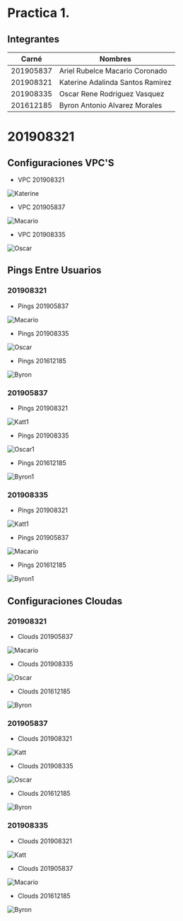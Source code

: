 # Practica 1.

## Integrantes

| Carné | Nombres |
| ------------- | ------------- |
| 201905837  | Ariel Rubelce Macario Coronado  |
| 201908321  | Katerine Adalinda Santos Ramirez  |
| 201908335  | Oscar Rene Rodriguez Vasquez   |
| 201612185  | Byron Antonio Alvarez Morales   |


# 201908321

## Configuraciones VPC'S

- VPC 201908321

![Katerine](https://github.com/Macario12/REDES1_S1_2022_Grupo5/blob/main/Practica1/Kat%20Practica1/Configuracion%20de%20la%20vpc.PNG)

- VPC 201905837

![Macario](../Practica1/201905837/vpc.PNG)

- VPC 201908335

![Oscar](../Practica1/201908335/Configuracion%20VPC.PNG)


## Pings Entre Usuarios

### 201908321

- Pings 201905837

![Macario](https://github.com/Macario12/REDES1_S1_2022_Grupo5/blob/main/Practica1/Kat%20Practica1/Macario.PNG)

- Pings 201908335

![Oscar](https://github.com/Macario12/REDES1_S1_2022_Grupo5/blob/main/Practica1/Kat%20Practica1/Coca.PNG)

- Pings 201612185

![Byron](https://github.com/Macario12/REDES1_S1_2022_Grupo5/blob/main/Practica1/Kat%20Practica1/Byron.PNG)

### 201905837

- Pings 201908321

![Katt1](../Practica1/201905837/ping192.168.15.30.PNG)

- Pings 201908335

![Oscar1](../Practica1/201905837/pinv2192.168.15.20.PNG)

- Pings 201612185

![Byron1](../Practica1/201905837/ping192.168.15.40.PNG)

### 201908335

- Pings 201908321

![Katt1](../Practica1/201908335/Kati%20Cloud.PNG)

- Pings 201905837

![Macario](../Practica1/201908335/PingMacario.PNG)

- Pings 201612185

![Byron1](../Practica1/201908335/PingByron.PNG)

## Configuraciones Cloudas

### 201908321

- Clouds 201905837

![Macario](https://github.com/Macario12/REDES1_S1_2022_Grupo5/blob/main/Practica1/Kat%20Practica1/Nube%20Macario.PNG)

- Clouds 201908335

![Oscar](https://github.com/Macario12/REDES1_S1_2022_Grupo5/blob/main/Practica1/Kat%20Practica1/Nube%20Oscar.PNG)

- Clouds 201612185
 
![Byron](https://github.com/Macario12/REDES1_S1_2022_Grupo5/blob/main/Practica1/Kat%20Practica1/Nube%20Byron.PNG)

### 201905837

- Clouds 201908321

![Katt](../Practica1/201905837/cloudkati.PNG)

- Clouds 201908335

![Oscar](../Practica1/201905837/cloudcoca.PNG)

- Clouds 201612185

![Byron](../Practica1/201905837/cloudbyron.PNG)

### 201908335

- Clouds 201908321

![Katt](../Practica1/201908335/Kati%20Cloud.PNG)

- Clouds 201905837

![Macario](../Practica1/201908335/Macario%20Cloud.PNG)

- Clouds 201612185

![Byron](../Practica1/201908335/Byron%20Cloud.PNG)
